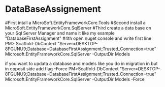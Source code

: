# DataBaseAssignement
#First intall a MicroSoft.EntityFrameworkCore.Tools
#Second install a MicroSoft.EntityFrameworkCore.SqlServer
#Third create a data base on your Sql Server Manager and name it like my example "DatabaseFirstAssignment"
#4th open nuget console and write first line
PM> Scaffold-DbContext "Server=DESKTOP-8FGUNU9;Database=DatabaseFirstAssignment;Trusted_Connection=true" Microsoft.EntityFrameworkCore.SqlServer -OutputDir Models

if you want to updata a database and models like you do in migration in but in opposit side add flag -Force
PM>Scaffold-DbContext "Server=DESKTOP-8FGUNU9;Database=DatabaseFirstAssignment;Trusted_Connection=true" Microsoft.EntityFrameworkCore.SqlServer -OutputDir Models -Force
